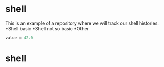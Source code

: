 # shell
This is an example of a repository where we will track our shell histories.
*Shell basic
*Shell not so basic
*Other
```python
value = 42.0
```

# shell
